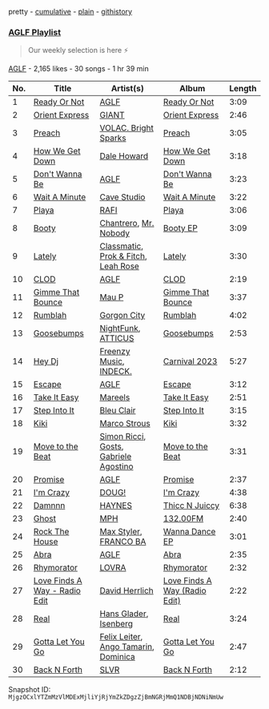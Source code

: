 pretty - [cumulative](/playlists/cumulative/3g2x83PnE4udquzQctBOSF.md) - [plain](/playlists/plain/3g2x83PnE4udquzQctBOSF) - [githistory](https://github.githistory.xyz/mackorone/spotify-playlist-archive/blob/main/playlists/plain/3g2x83PnE4udquzQctBOSF)

### [AGLF Playlist](https://open.spotify.com/playlist/3g2x83PnE4udquzQctBOSF)

> Our weekly selection is here ⚡️

[AGLF](https://open.spotify.com/user/due850omgu70ns7dyg7n7jf12) - 2,165 likes - 30 songs - 1 hr 39 min

| No. | Title | Artist(s) | Album | Length |
|---|---|---|---|---|
| 1 | [Ready Or Not](https://open.spotify.com/track/4n9RHYdYcIofn5C5j1gpz0) | [AGLF](https://open.spotify.com/artist/6xGwO3Ev8tb2hk8J5N9OdG) | [Ready Or Not](https://open.spotify.com/album/4Vmlwmg6QKl3FYqeFZkfM7) | 3:09 |
| 2 | [Orient Express](https://open.spotify.com/track/293qKOjripajaL2vyZnJkX) | [GIANT](https://open.spotify.com/artist/5SNRm9Vv3wf1c1MEOU6K1K) | [Orient Express](https://open.spotify.com/album/2ZeA0rOASQLqhn8WSKCNqT) | 2:46 |
| 3 | [Preach](https://open.spotify.com/track/2X6HxhEym4TbK10GF7PL8m) | [VOLAC\. Bright Sparks](https://open.spotify.com/artist/3hGo66CnPVQDBPA6gyevQi) | [Preach](https://open.spotify.com/album/3BgQIbVApzmhwc39g05K9q) | 3:05 |
| 4 | [How We Get Down](https://open.spotify.com/track/7wLTQOUSE3sH3QsY6TI1Zx) | [Dale Howard](https://open.spotify.com/artist/0SnbG2YfyykWmnsXwBXonJ) | [How We Get Down](https://open.spotify.com/album/3LXZzUYOfJZHR8UkVvNTUA) | 3:18 |
| 5 | [Don't Wanna Be](https://open.spotify.com/track/2btIgqM1ddLW5hZBaZJw0W) | [AGLF](https://open.spotify.com/artist/6xGwO3Ev8tb2hk8J5N9OdG) | [Don't Wanna Be](https://open.spotify.com/album/6BFJ3bHMNMVxLxYmvi3mwh) | 3:23 |
| 6 | [Wait A Minute](https://open.spotify.com/track/0UAK0qiRTIPUnMzjwKk2PF) | [Cave Studio](https://open.spotify.com/artist/0kSX3QNjUAn4USb074y9GE) | [Wait A Minute](https://open.spotify.com/album/7bEV9C1I27kJqPO53JqTBP) | 3:22 |
| 7 | [Playa](https://open.spotify.com/track/3D0VEmqcbT95B22ojdjkU1) | [RAFI](https://open.spotify.com/artist/1lHKz7UclrOxsquASlnNRs) | [Playa](https://open.spotify.com/album/5Ys8n1I5tFS0uvFAlaRna0) | 3:06 |
| 8 | [Booty](https://open.spotify.com/track/6lhAa62sQdn2eUDbZgoaeF) | [Chantrero](https://open.spotify.com/artist/5nrupbqYt4u4PdhQXkyz3t), [Mr\. Nobody](https://open.spotify.com/artist/1lWbryCkR2tzmvEIM2Lknp) | [Booty EP](https://open.spotify.com/album/5KWIpioH5MPmmafacSw60u) | 3:09 |
| 9 | [Lately](https://open.spotify.com/track/63uUbh2wl4FYvzLdOKJ8nq) | [Classmatic](https://open.spotify.com/artist/2vOQkFQDXp4QV77pnlet6m), [Prok & Fitch](https://open.spotify.com/artist/62akbR2hpk0ArA98zOYNys), [Leah Rose](https://open.spotify.com/artist/7JB5It5zOFEGkYJKipsBZj) | [Lately](https://open.spotify.com/album/63Zj3oMRhWuzAHcV6bhdxS) | 3:30 |
| 10 | [CLOD](https://open.spotify.com/track/0TWVLP8GandBcmFzuHD4iv) | [AGLF](https://open.spotify.com/artist/6xGwO3Ev8tb2hk8J5N9OdG) | [CLOD](https://open.spotify.com/album/0kVpJtY2EYon2C3IMAXwwU) | 2:19 |
| 11 | [Gimme That Bounce](https://open.spotify.com/track/7jURkEKDVEm9sHueqUX0ko) | [Mau P](https://open.spotify.com/artist/0w1sbtZVQoK6GzV4A4OkCv) | [Gimme That Bounce](https://open.spotify.com/album/1aCIYDZTw34CIRq8Vr1VQv) | 3:37 |
| 12 | [Rumblah](https://open.spotify.com/track/4ZhbD69otaeNjjChA9h8qv) | [Gorgon City](https://open.spotify.com/artist/4VNQWV2y1E97Eqo2D5UTjx) | [Rumblah](https://open.spotify.com/album/2UnbY5sd4QS7mHAE2J3YYv) | 4:02 |
| 13 | [Goosebumps](https://open.spotify.com/track/5rZicx0JZLZR233YKcA4ok) | [NightFunk](https://open.spotify.com/artist/1UgUBnYpGyrYfGIfkMp08O), [ATTICUS](https://open.spotify.com/artist/6HyXfF5iDIPmNNXbg6729J) | [Goosebumps](https://open.spotify.com/album/3SqPahMunJaCgMcVYJlLTY) | 2:53 |
| 14 | [Hey Dj](https://open.spotify.com/track/4vYxbrQSa8i5iZbSeewOmH) | [Freenzy Music](https://open.spotify.com/artist/70BgO4a6LVEzYiAgxubE3q), [INDECK.](https://open.spotify.com/artist/0vkZ3GrLFGOe2rANGmmaYY) | [Carnival 2023](https://open.spotify.com/album/3j1ggzb2j0axnzP9oUXB2h) | 5:27 |
| 15 | [Escape](https://open.spotify.com/track/1H3rFP8VEwng3ksIiWOaqi) | [AGLF](https://open.spotify.com/artist/6xGwO3Ev8tb2hk8J5N9OdG) | [Escape](https://open.spotify.com/album/445kF1rP1Ee5HjS7hA1xGG) | 3:12 |
| 16 | [Take It Easy](https://open.spotify.com/track/1yFJGIc4AgYdFRkaLkBO3j) | [Mareels](https://open.spotify.com/artist/0H4mp1iARmdJ8BY4wiuWCd) | [Take It Easy](https://open.spotify.com/album/64q2E4RwaEu3PocVll20Z5) | 2:51 |
| 17 | [Step Into It](https://open.spotify.com/track/533T9iIMBhmRXcKVH48CxO) | [Bleu Clair](https://open.spotify.com/artist/7kA4sEagpoNK91I7wr9tYr) | [Step Into It](https://open.spotify.com/album/3beTqABOznAfcdIZraOboj) | 3:15 |
| 18 | [Kiki](https://open.spotify.com/track/1ktkHmRDSvH971zF5Re1Ha) | [Marco Strous](https://open.spotify.com/artist/56HtyYJoZvYc5aVdqDd94i) | [Kiki](https://open.spotify.com/album/5cqz8kbQQzovPfT5vAMxa7) | 3:32 |
| 19 | [Move to the Beat](https://open.spotify.com/track/0aGSfFcOjxzRFTYWXeiFjg) | [Simon Ricci](https://open.spotify.com/artist/0yZzFyRzS1w61VNtQYCagB), [Gosts](https://open.spotify.com/artist/6hMxBHVIRXtr1njOIOv8aS), [Gabriele Agostino](https://open.spotify.com/artist/3wl85IJepINSZzcf8bSDTJ) | [Move to the Beat](https://open.spotify.com/album/4h4yvLmNEMiPMhEnm14vC8) | 3:31 |
| 20 | [Promise](https://open.spotify.com/track/6bUZWGb0T87wJ2ZPyz0UfC) | [AGLF](https://open.spotify.com/artist/6xGwO3Ev8tb2hk8J5N9OdG) | [Promise](https://open.spotify.com/album/5WUts3vG3zcXW0KqK2KnGK) | 2:37 |
| 21 | [I'm Crazy](https://open.spotify.com/track/1Jhmughb25ns8f9DfWgl5d) | [DOUG!](https://open.spotify.com/artist/4G8g4gL4SfJzPJBcyRz7GS) | [I'm Crazy](https://open.spotify.com/album/1qQgSs2PUqB8r3hOPYtUd9) | 4:38 |
| 22 | [Damnnn](https://open.spotify.com/track/2CH0ixni5BrCNceFTrIw8B) | [HAYNES](https://open.spotify.com/artist/0WZl1y6QbVezqTc2EqDHr4) | [Thicc N Juiccy](https://open.spotify.com/album/7dNRzgnt2UdVBW9GhxkkmZ) | 6:38 |
| 23 | [Ghost](https://open.spotify.com/track/6NC1118KAvcnZdBmGDdt9d) | [MPH](https://open.spotify.com/artist/62SCu33InHVq97VaWw3eof) | [132.00FM](https://open.spotify.com/album/19fKnOtNDHzrUvRrt4mSzO) | 2:40 |
| 24 | [Rock The House](https://open.spotify.com/track/3EYzxRhzkkVKRiw1PRvPQ6) | [Max Styler](https://open.spotify.com/artist/3NKKngINK1tP6BFy0WOyWk), [FRANCO BA](https://open.spotify.com/artist/4scG3MM222bFgXRcJ7Yajx) | [Wanna Dance EP](https://open.spotify.com/album/2fvC5Y9cNUXetWyiJQJjSp) | 3:01 |
| 25 | [Abra](https://open.spotify.com/track/4DB4uMofaOI0tejIe26XGI) | [AGLF](https://open.spotify.com/artist/6xGwO3Ev8tb2hk8J5N9OdG) | [Abra](https://open.spotify.com/album/73QJDc0XOLeUvA0ZbpoaHH) | 2:35 |
| 26 | [Rhymorator](https://open.spotify.com/track/2pezonC6ZUfm8DFLErkPcy) | [LOVRA](https://open.spotify.com/artist/4fIPBdK4awAR1W14u3v1J5) | [Rhymorator](https://open.spotify.com/album/6Cppfglc6q5FvoEtX8qIjW) | 2:32 |
| 27 | [Love Finds A Way \- Radio Edit](https://open.spotify.com/track/6FLpYaVGuq1CFgU6sd3iuj) | [David Herrlich](https://open.spotify.com/artist/62k0c1WajfOGpgzjmVHpKj) | [Love Finds A Way \(Radio Edit\)](https://open.spotify.com/album/1B7YW1Y5VSXDdIIagVOSy7) | 2:22 |
| 28 | [Real](https://open.spotify.com/track/0sHxBKvOOrPfCfBZjOIbkN) | [Hans Glader](https://open.spotify.com/artist/2xncrpOGGRImOgiWmbAPZG), [Isenberg](https://open.spotify.com/artist/753xxcDfgqoyWJTs55HCal) | [Real](https://open.spotify.com/album/1S3kgoT0prKVmnoX18HZRk) | 3:24 |
| 29 | [Gotta Let You Go](https://open.spotify.com/track/7Ikf5qsW8GxJq0ZfpZUHsX) | [Felix Leiter](https://open.spotify.com/artist/0NgdQNyMEbiVR0HBpzMptO), [Ango Tamarin](https://open.spotify.com/artist/7uSgmPTHeYgIu7Q5JwQpQy), [Dominica](https://open.spotify.com/artist/6bETcPKjsI4UE4ZMHtcZCh) | [Gotta Let You Go](https://open.spotify.com/album/6yCg2t2ZZ7LBjIHsR3DVND) | 2:47 |
| 30 | [Back N Forth](https://open.spotify.com/track/1lu9DGjufsxS6m7CnuL1An) | [SLVR](https://open.spotify.com/artist/4nKvbonPefiFmshjpHENVU) | [Back N Forth](https://open.spotify.com/album/0DGlrQi4k2PkBTXiZ0Bbre) | 2:12 |

Snapshot ID: `MjgzOCxlYTZmMzVlMDExMjliYjRjYmZkZDgzZjBmNGRjMmQ1NDBjNDNiNmUw`
